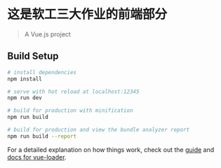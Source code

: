# 这是软工三大作业的前端部分

> A Vue.js project

## Build Setup

``` bash
# install dependencies
npm install

# serve with hot reload at localhost:12345
npm run dev

# build for production with minification
npm run build

# build for production and view the bundle analyzer report
npm run build --report
```

For a detailed explanation on how things work, check out the [guide](http://vuejs-templates.github.io/webpack/) and [docs for vue-loader](http://vuejs.github.io/vue-loader).
